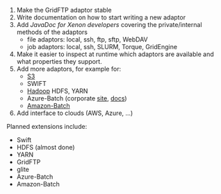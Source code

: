 1. Make the GridFTP adaptor stable
1. Write documentation on how to start writing a new adaptor
1. Add _JavaDoc for Xenon developers_ covering the private/internal methods of the adaptors
    - file adaptors: local, ssh, ftp, sftp, WebDAV
    - job adaptors: local, ssh, SLURM, Torque, GridEngine
1. Make it easier to inspect at runtime which adaptors are available and what properties they support.
1. Add more adaptors, for example for:
    - [S3](https://aws.amazon.com/s3/)
    - SWIFT
    - [Hadoop](https://en.wikipedia.org/wiki/Apache_Hadoop) HDFS, YARN
    - Azure-Batch (corporate [site](https://azure.microsoft.com/en-us/services/batch/), [docs](https://docs.microsoft.com/en-us/azure/batch/))
    - [Amazon-Batch](https://aws.amazon.com/batch/)
1. Add interface to clouds (AWS, Azure, ...)


Planned extensions include: 

- Swift
- HDFS (almost done)
- YARN
- GridFTP
- glite
- Azure-Batch
- Amazon-Batch

